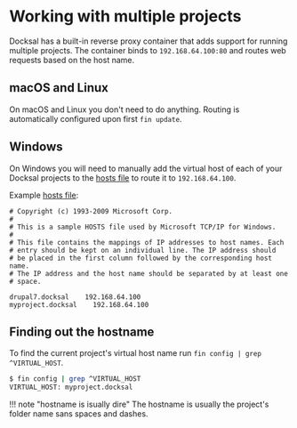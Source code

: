 # Working with multiple projects

Docksal has a built-in reverse proxy container that adds support for running multiple projects. The container binds to `192.168.64.100:80` and routes web requests based on the host name.

## macOS and Linux

On macOS and Linux you don't need to do anything. Routing is automatically configured upon first `fin update`. 

## Windows

On Windows you will need to manually add the virtual host of each of your Docksal projects to the [hosts file](https://en.wikipedia.org/wiki/Hosts_(file)) to route it to `192.168.64.100`.

Example [hosts file](https://en.wikipedia.org/wiki/Hosts_(file)):

```
# Copyright (c) 1993-2009 Microsoft Corp.
#
# This is a sample HOSTS file used by Microsoft TCP/IP for Windows.
#
# This file contains the mappings of IP addresses to host names. Each
# entry should be kept on an individual line. The IP address should
# be placed in the first column followed by the corresponding host name.
# The IP address and the host name should be separated by at least one
# space.

drupal7.docksal    192.168.64.100
myproject.docksal    192.168.64.100
```

## Finding out the hostname

To find the current project's virtual host name run `fin config | grep ^VIRTUAL_HOST`.

```bash
$ fin config | grep ^VIRTUAL_HOST
VIRTUAL_HOST: myproject.docksal
```

!!! note "hostname is isually dire"
    The hostname is usually the project's folder name sans spaces and dashes.
